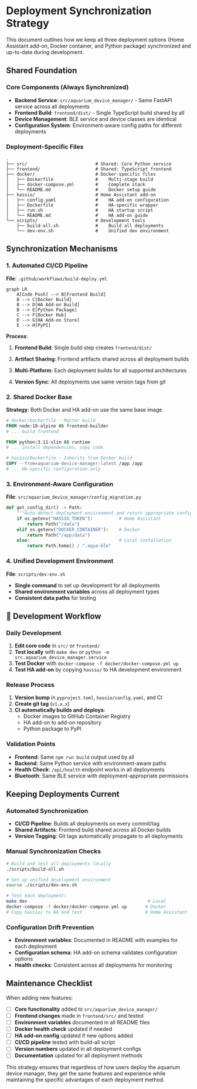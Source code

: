 # Deployment Synchronization Strategy

This document outlines how we keep all three deployment options (Home Assistant add-on, Docker container, and Python package) synchronized and up-to-date during development.

## Shared Foundation

### Core Components (Always Synchronized)

- **Backend Service**: `src/aquarium_device_manager/` - Same FastAPI service across all deployments
- **Frontend Build**: `frontend/dist/` - Single TypeScript build shared by all
- **Device Management**: BLE service and device classes are identical
- **Configuration System**: Environment-aware config paths for different deployments

### Deployment-Specific Files

```
.
├── src/                          # Shared: Core Python service
├── frontend/                     # Shared: TypeScript frontend
├── docker/                       # Docker-specific files
│   ├── Dockerfile                #    Multi-stage build
│   ├── docker-compose.yml        #    Complete stack
│   └── README.md                 #    Docker setup guide
├── hassio/                       # Home Assistant add-on
│   ├── config.yaml               #    HA add-on configuration
│   ├── Dockerfile                #    HA-specific wrapper
│   ├── run.sh                    #    HA startup script
│   └── README.md                 #    HA add-on guide
└── scripts/                      # Development tools
    ├── build-all.sh              #    Build all deployments
    └── dev-env.sh                #    Unified dev environment
```

## Synchronization Mechanisms

### 1. Automated CI/CD Pipeline

**File**: `.github/workflows/build-deploy.yml`

```mermaid
graph LR
    A[Code Push] --> B[Frontend Build]
    B --> C[Docker Build]
    B --> D[HA Add-on Build]
    B --> E[Python Package]
    C --> F[Docker Hub]
    D --> G[HA Add-on Store]
    E --> H[PyPI]
```

**Process**:
1. **Frontend Build**: Single build step creates `frontend/dist/`

2. **Artifact Sharing**: Frontend artifacts shared across all deployment builds
3. **Multi-Platform**: Each deployment builds for all supported architectures
4. **Version Sync**: All deployments use same version tags from git

### 2. Shared Docker Base

**Strategy**: Both Docker and HA add-on use the same base image

```dockerfile
# docker/Dockerfile - Master build
FROM node:18-alpine AS frontend-builder
# ... build frontend

FROM python:3.11-slim AS runtime
# ... install dependencies, copy code
```

```dockerfile
# hassio/Dockerfile - Inherits from Docker build
COPY --from=aquarium-device-manager:latest /app /app
# ... HA-specific configuration only
```

### 3. Environment-Aware Configuration

**File**: `src/aquarium_device_manager/config_migration.py`

```python
def get_config_dir() -> Path:
    """Auto-detect deployment environment and return appropriate config path."""
    if os.getenv("HASSIO_TOKEN"):          # Home Assistant
        return Path("/data")
    elif os.getenv("DOCKER_CONTAINER"):    # Docker
        return Path("/app/data")
    else:                                  # Local installation
        return Path.home() / ".aqua-ble"
```

### 4. Unified Development Environment

**File**: `scripts/dev-env.sh`

- **Single command** to set up development for all deployments
- **Shared environment variables** across all deployment types
- **Consistent data paths** for testing

## 🧪 Development Workflow

### Daily Development

1. **Edit core code** in `src/` or `frontend/`
2. **Test locally** with `make dev` or `python -m src.aquarium_device_manager.service`
3. **Test Docker** with `docker-compose -f docker/docker-compose.yml up`
4. **Test HA add-on** by copying `hassio/` to HA development environment

### Release Process

1. **Version bump** in `pyproject.toml`, `hassio/config.yaml`, and CI
2. **Create git tag** (`v1.x.x`)
3. **CI automatically builds and deploys**:
   - Docker images to GitHub Container Registry
   - HA add-on to add-on repository
   - Python package to PyPI

### Validation Points

- **Frontend**: Same `npm run build` output used by all
- **Backend**: Same Python service with environment-aware paths
- **Health Check**: `/api/health` endpoint works in all deployments
- **Bluetooth**: Same BLE service with deployment-appropriate permissions

## Keeping Deployments Current

### Automated Synchronization

- **CI/CD Pipeline**: Builds all deployments on every commit/tag
- **Shared Artifacts**: Frontend build shared across all Docker builds
- **Version Tagging**: Git tags automatically propagate to all deployments

### Manual Synchronization Checks

```bash
# Build and test all deployments locally
./scripts/build-all.sh

# Set up unified development environment
source ./scripts/dev-env.sh

# Test each deployment:
make dev                                              # Local
docker-compose -f docker/docker-compose.yml up       # Docker
# Copy hassio/ to HA and test                        # Home Assistant
```

### Configuration Drift Prevention

- **Environment variables**: Documented in README with examples for each deployment
- **Configuration schema**: HA add-on schema validates configuration options
- **Health checks**: Consistent across all deployments for monitoring

## Maintenance Checklist

When adding new features:

- [ ] **Core functionality** added to `src/aquarium_device_manager/`
- [ ] **Frontend changes** made in `frontend/src/` and tested
- [ ] **Environment variables** documented in all README files
- [ ] **Docker health check** updated if needed
- [ ] **HA add-on config** updated if new options added
- [ ] **CI/CD pipeline** tested with build-all script
- [ ] **Version numbers** updated in all deployment configs
- [ ] **Documentation** updated for all deployment methods

This strategy ensures that regardless of how users deploy the aquarium device manager, they get the same features and experience while maintaining the specific advantages of each deployment method.

